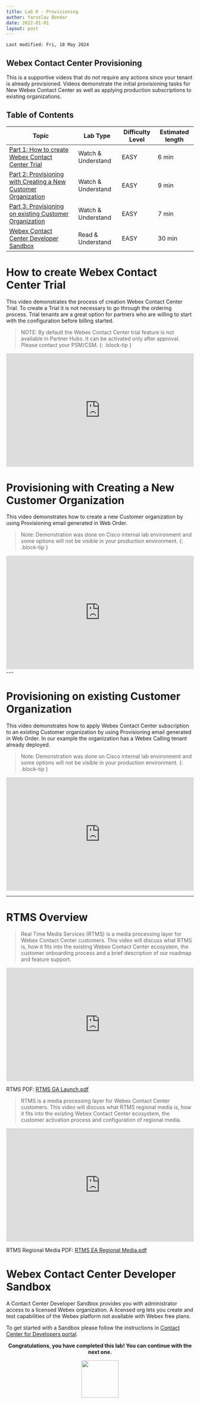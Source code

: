 ```yaml
---
title: Lab 0 - Provisioning
author: Yaroslav Bondar
date: 2022-01-01
layout: post
---
```

```
Last modified: Fri, 10 May 2024
```

## Webex Contact Center Provisioning
This is a supportive videos that do not require any actions since your tenant is already provisioned. Videos demonstrate the initial provisioning tasks for New Webex Contact Center as well as applying production subscriptions to existing organizations.

## Table of Contents


| Topic                                                                                                                     | Lab Type           | Difficulty Level | Estimated length |
| ------------------------------------------------------------------------------------------------------------------------- | ------------------ | ---------------- | ---------------- |
| [Part 1: How to create Webex Contact Center Trial](#how-to-create-webex-contact-center-trial)                             | Watch & Understand | EASY             | 6 min            |
| [Part 2: Provisioning with Creating a New Customer Organization](#provisioning-with-creating-a-new-customer-organization) | Watch & Understand | EASY             | 9 min            |
| [Part 3: Provisioning on existing Customer Organization](#provisioning-on-existing-customer-organization)                 | Watch & Understand | EASY             | 7 min            |
| [Webex Contact Center Developer Sandbox](#webex-contact-center-developer-sandbox)                                         | Read & Understand  | EASY             | 30 min           |



# How to create Webex Contact Center Trial
This video demonstrates the process of creation Webex Contact Center Trial. To create a Trial it is not necessary to go through the ordering process. Trial tenants are a great option for partners who are willing to start with the configuration before billing started. 
> NOTE: By default the Webex Contact Center trial feature is not available in Partner Hubs. It can be activated only after approval. Please contact your PSM/CSM.
{: .block-tip }

<div style="padding-bottom:60.25%; position:relative; display:block; width: 100%">
	<iframe src="https://app.vidcast.io/share/embed/fec4d3dd-b168-4604-b130-080457feb703" width="100%" height="100%" title="Creating Webex Contact Center Trial" frameborder="0" loading="lazy" allowfullscreen style="position:absolute; top:0; left: 0"></iframe>
</div>




# Provisioning with Creating a New Customer Organization
This video demonstrates how to create a new Customer organization by using Provisioning email generated in Web Order.
>Note: Demonstration was done on Cisco internal lab environment and some options will not be visible in your production environment.
{: .block-tip }

<div style="padding-bottom:60.25%; position:relative; display:block; width: 100%">
	<iframe src="https://app.vidcast.io/share/embed/d2868402-dd55-4a83-8dc1-9e984d787143" width="100%" height="100%" title="Provisioning New Webex Contact Center" frameborder="0" loading="lazy" allowfullscreen style="position:absolute; top:0; left: 0"></iframe>
</div>
---


# Provisioning on existing Customer Organization
This video demonstrates how to apply Webex Contact Center subscription to an existing Customer organization by using Provisioning email generated in Web Order. In our example the organization has  a Webex Calling tenant already deployed.
>Note: Demonstration was done on Cisco internal lab environment and some options will not be visible in your production environment.
{: .block-tip }

<div style="padding-bottom:60.25%; position:relative; display:block; width: 100%">
	<iframe src="https://app.vidcast.io/share/embed/21310ae1-5a7b-43d5-af28-6986785aa0d3" width="100%" height="100%" title="Provisioning on existing Customer Organization.mp4" frameborder="0" loading="lazy" allowfullscreen style="position:absolute; top:0; left: 0"></iframe>
</div>


---


# RTMS Overview

> Real Time Media Services (RTMS) is a media processing layer for Webex Contact Center customers. This video will discuss what RTMS is, how it fits into the existing Webex Contact Center ecosystem, the customer onboarding process and a brief description of our roadmap and feature support.

<div style="padding-bottom:60.25%; position:relative; display:block; width: 100%">
	<iframe src="https://app.vidcast.io/share/embed/425661cc-0d89-4d4a-a7a0-6dcc2604de63" width="100%" height="100%" title="RTMS Launch" frameborder="0" loading="lazy" allowfullscreen style="position:absolute; top:0; left: 0"></iframe>
</div>

RTMS PDF: [RTMS GA Launch.pdf](https://webexcc.github.io/files/RTMS%20GA%20Launch.pdf)


>RTMS is a media processing layer for Webex Contact Center customers. This video will discuss what RTMS regional media is, how it fits into the existing Webex Contact Center ecosystem, the customer activation process and configuration of regional media.

<div style="padding-bottom:60.25%; position:relative; display:block; width: 100%">
	<iframe src="https://app.vidcast.io/share/embed/5db4d59a-e80a-465a-b254-574afa969893" width="100%" height="100%" title="RTMS Regional Media" frameborder="0" loading="lazy" allowfullscreen style="position:absolute; top:0; left: 0"></iframe>
</div>

RTMS Regional Media PDF: [RTMS EA Regional Media.pdf](https://webexcc.github.io/files/RTMS%20EA%20Regional%20Media.pdf)

# Webex Contact Center Developer Sandbox
A Contact Center Developer Sandbox provides you with administrator access to a licensed Webex organization. A licensed org lets you create and test capabilities of the Webex platform not available with Webex free plans.

To get started with a Sandbox please follow the instructions in [Contact Center for Developers portal](https://developer.webex-cx.com/sandbox).


<p style="text-align:center"><strong>Congratulations, you have completed this lab! You can continue with the next one.</strong></p>
		
<p style="text-align:center;"><img src="/assets/gitbook/images/webex.png" width="100"></p>	
	

